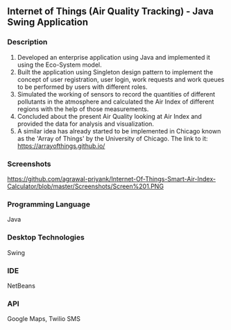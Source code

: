 ## Internet of Things (Air Quality Tracking) - Java Swing Application

### Description
1. Developed an enterprise application using Java and implemented it using the Eco-System model.
2. Built the application using Singleton design pattern to implement the concept of user registration, user login, work requests and work queues to be performed by users with different roles. 
3. Simulated the working of sensors to record the quantities of different pollutants in the atmosphere and calculated the Air Index of different regions with the help of those measurements. 
4. Concluded about the present Air Quality looking at Air Index and provided the data for analysis and visualization.
5. A similar idea has already started to be implemented in Chicago known as the 'Array of Things' by the University of Chicago. The link to it: https://arrayofthings.github.io/

### Screenshots
https://github.com/agrawal-priyank/Internet-Of-Things-Smart-Air-Index-Calculator/blob/master/Screenshots/Screen%201.PNG

### Programming Language
Java

### Desktop Technologies
Swing

### IDE
NetBeans

### API
Google Maps, Twilio SMS


